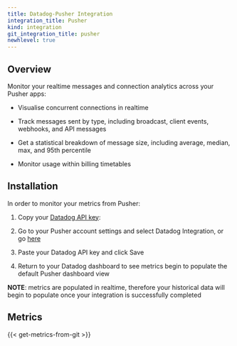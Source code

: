 ```yaml
---
title: Datadog-Pusher Integration
integration_title: Pusher
kind: integration
git_integration_title: pusher
newhlevel: true
---
```


## Overview

Monitor your realtime messages and connection analytics across your Pusher apps:

* Visualise concurrent connections in realtime

* Track messages sent by type, including broadcast, client events, webhooks, and API messages

* Get a statistical breakdown of message size, including average, median, max, and 95th percentile

* Monitor usage within billing timetables

## Installation

In order to monitor your metrics from Pusher:

1. Copy your [Datadog API key](https://app.datadoghq.com/account/settings#api):

2. Go to your Pusher account settings and select Datadog Integration, or go [here](https://dashboard.pusher.com/accounts/sign_in)

3. Paste your Datadog API key and click Save

4. Return to your Datadog dashboard to see metrics begin to populate the default Pusher dashboard view 

**NOTE**: metrics are populated in realtime, therefore your historical data will begin to populate once your integration is successfully completed

## Metrics 

{{< get-metrics-from-git >}}